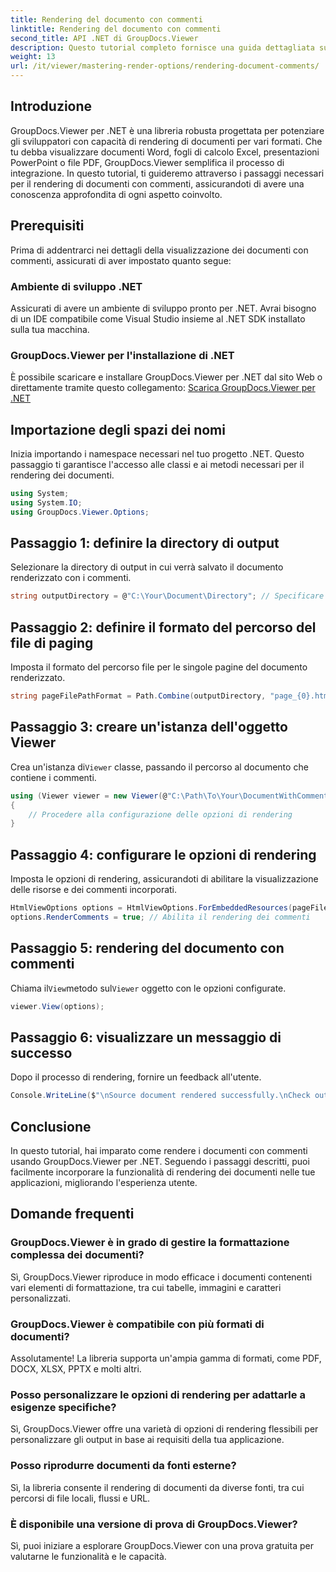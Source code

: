 ```yaml
---
title: Rendering del documento con commenti
linktitle: Rendering del documento con commenti
second_title: API .NET di GroupDocs.Viewer
description: Questo tutorial completo fornisce una guida dettagliata su come visualizzare documenti con commenti nelle applicazioni .NET utilizzando la libreria GroupDocs.Viewer.
weight: 13
url: /it/viewer/mastering-render-options/rendering-document-comments/
---
```

## Introduzione

GroupDocs.Viewer per .NET è una libreria robusta progettata per potenziare gli sviluppatori con capacità di rendering di documenti per vari formati. Che tu debba visualizzare documenti Word, fogli di calcolo Excel, presentazioni PowerPoint o file PDF, GroupDocs.Viewer semplifica il processo di integrazione. In questo tutorial, ti guideremo attraverso i passaggi necessari per il rendering di documenti con commenti, assicurandoti di avere una conoscenza approfondita di ogni aspetto coinvolto.

## Prerequisiti
Prima di addentrarci nei dettagli della visualizzazione dei documenti con commenti, assicurati di aver impostato quanto segue:

### Ambiente di sviluppo .NET
Assicurati di avere un ambiente di sviluppo pronto per .NET. Avrai bisogno di un IDE compatibile come Visual Studio insieme al .NET SDK installato sulla tua macchina.

### GroupDocs.Viewer per l'installazione di .NET
È possibile scaricare e installare GroupDocs.Viewer per .NET dal sito Web o direttamente tramite questo collegamento:
[Scarica GroupDocs.Viewer per .NET](https://releases.groupdocs.com/viewer/net/)

## Importazione degli spazi dei nomi
Inizia importando i namespace necessari nel tuo progetto .NET. Questo passaggio ti garantisce l'accesso alle classi e ai metodi necessari per il rendering dei documenti.

```csharp
using System;
using System.IO;
using GroupDocs.Viewer.Options;
```

## Passaggio 1: definire la directory di output
Selezionare la directory di output in cui verrà salvato il documento renderizzato con i commenti.

```csharp
string outputDirectory = @"C:\Your\Document\Directory"; // Specificare il percorso della directory
```

## Passaggio 2: definire il formato del percorso del file di paging
Imposta il formato del percorso file per le singole pagine del documento renderizzato.

```csharp
string pageFilePathFormat = Path.Combine(outputDirectory, "page_{0}.html");
```

## Passaggio 3: creare un'istanza dell'oggetto Viewer
 Crea un'istanza di`Viewer` classe, passando il percorso al documento che contiene i commenti.

```csharp
using (Viewer viewer = new Viewer(@"C:\Path\To\Your\DocumentWithComments.docx"))
{
    // Procedere alla configurazione delle opzioni di rendering
}
```

## Passaggio 4: configurare le opzioni di rendering
Imposta le opzioni di rendering, assicurandoti di abilitare la visualizzazione delle risorse e dei commenti incorporati.

```csharp
HtmlViewOptions options = HtmlViewOptions.ForEmbeddedResources(pageFilePathFormat);
options.RenderComments = true; // Abilita il rendering dei commenti
```

## Passaggio 5: rendering del documento con commenti
 Chiama il`View`metodo sul`Viewer` oggetto con le opzioni configurate.

```csharp
viewer.View(options);
```

## Passaggio 6: visualizzare un messaggio di successo
Dopo il processo di rendering, fornire un feedback all'utente.

```csharp
Console.WriteLine($"\nSource document rendered successfully.\nCheck output in {outputDirectory}.");
```

## Conclusione
In questo tutorial, hai imparato come rendere i documenti con commenti usando GroupDocs.Viewer per .NET. Seguendo i passaggi descritti, puoi facilmente incorporare la funzionalità di rendering dei documenti nelle tue applicazioni, migliorando l'esperienza utente.

## Domande frequenti

### GroupDocs.Viewer è in grado di gestire la formattazione complessa dei documenti?
Sì, GroupDocs.Viewer riproduce in modo efficace i documenti contenenti vari elementi di formattazione, tra cui tabelle, immagini e caratteri personalizzati.

### GroupDocs.Viewer è compatibile con più formati di documenti?
Assolutamente! La libreria supporta un'ampia gamma di formati, come PDF, DOCX, XLSX, PPTX e molti altri.

### Posso personalizzare le opzioni di rendering per adattarle a esigenze specifiche?
Sì, GroupDocs.Viewer offre una varietà di opzioni di rendering flessibili per personalizzare gli output in base ai requisiti della tua applicazione.

### Posso riprodurre documenti da fonti esterne?
Sì, la libreria consente il rendering di documenti da diverse fonti, tra cui percorsi di file locali, flussi e URL.

### È disponibile una versione di prova di GroupDocs.Viewer?
Sì, puoi iniziare a esplorare GroupDocs.Viewer con una prova gratuita per valutarne le funzionalità e le capacità.